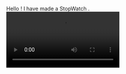 Hello ! I have made a StopWatch .
![image](https://user-images.githubusercontent.com/96656007/218333696-0303ff1d-3bf6-4302-8b23-e3d37f0b91b0.webm)
